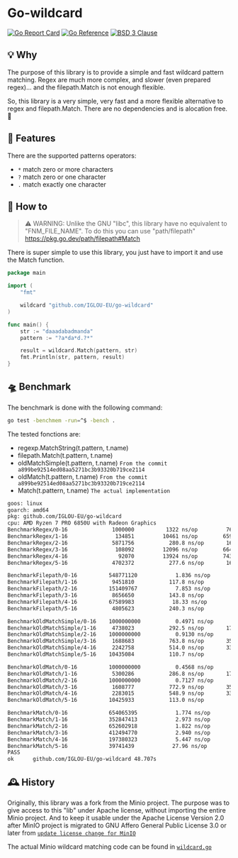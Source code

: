 # Go-wildcard

[![Go Report Card](https://goreportcard.com/badge/github.com/IGLOU-EU/go-wildcard)](https://goreportcard.com/report/github.com/IGLOU-EU/go-wildcard)
[![Go Reference](https://img.shields.io/badge/api-reference-blue)](https://pkg.go.dev/github.com/IGLOU-EU/go-wildcard)
[![BSD 3 Clause ](https://img.shields.io/badge/license-BSD_3_Clause-blue)](https://opensource.org/license/bsd-3-clause/)

## 💡 Why
The purpose of this library is to provide a simple and fast wildcard pattern matching.
Regex are much more complex, and slower (even prepared regex)... and the filepath.Match is not enough flexible.

So, this library is a very simple, very fast and a more flexible alternative to regex and filepath.Match. 
There are no dependencies and is alocation free. 🥳

## 🧰 Features
There are the supported patterns operators:
- `*` match zero or more characters
- `?` match zero or one character
- `.` match exactly one character

## 🧐 How to
>⚠️ WARNING: Unlike the GNU "libc", this library have no equivalent to "FNM_FILE_NAME". 
>To do this you can use "path/filepath" https://pkg.go.dev/path/filepath#Match

There is super simple to use this library, you just have to import it and use the Match function.
```go
package main

import (
	"fmt"

	wildcard "github.com/IGLOU-EU/go-wildcard"
)

func main() {
    str := "daaadabadmanda"
    pattern := "?a*da*d.?*"

    result = wildcard.Match(pattern, str)
	fmt.Println(str, pattern, result)
}
```

## 🛸 Benchmark
The benchmark is done with the following command:
```bash
go test -benchmem -run=^$ -bench .
```

The tested fonctions are:
- regexp.MatchString(t.pattern, t.name)
- filepath.Match(t.pattern, t.name)
- oldMatchSimple(t.pattern, t.name) `From the commit a899be92514ed08aa5271bc3b93320b719ce2114`
- oldMatch(t.pattern, t.name) `From the commit a899be92514ed08aa5271bc3b93320b719ce2114`
- Match(t.pattern, t.name) `The actual implementation`

```bash
goos: linux
goarch: amd64
pkg: github.com/IGLOU-EU/go-wildcard
cpu: AMD Ryzen 7 PRO 6850U with Radeon Graphics     
BenchmarkRegex/0-16              1000000          1322 ns/op         765 B/op          9 allocs/op
BenchmarkRegex/1-16               134851         10461 ns/op        6592 B/op         26 allocs/op
BenchmarkRegex/2-16              5871756           280.8 ns/op       160 B/op          2 allocs/op
BenchmarkRegex/3-16               108092         12096 ns/op        6647 B/op         26 allocs/op
BenchmarkRegex/4-16                92070         13924 ns/op        7436 B/op         38 allocs/op
BenchmarkRegex/5-16              4702372           277.6 ns/op       160 B/op          2 allocs/op

BenchmarkFilepath/0-16          548771120            1.836 ns/op           0 B/op          0 allocs/op
BenchmarkFilepath/1-16           9451810           117.8 ns/op         0 B/op          0 allocs/op
BenchmarkFilepath/2-16          151409767            7.853 ns/op           0 B/op          0 allocs/op
BenchmarkFilepath/3-16           8656650           143.8 ns/op         0 B/op          0 allocs/op
BenchmarkFilepath/4-16          67589983            18.33 ns/op        0 B/op          0 allocs/op
BenchmarkFilepath/5-16           4805623           240.3 ns/op         0 B/op          0 allocs/op

BenchmarkOldMatchSimple/0-16    1000000000           0.4971 ns/op          0 B/op          0 allocs/op
BenchmarkOldMatchSimple/1-16     4738023           292.5 ns/op       176 B/op          1 allocs/op
BenchmarkOldMatchSimple/2-16    1000000000           0.9130 ns/op          0 B/op          0 allocs/op
BenchmarkOldMatchSimple/3-16     1688683           763.8 ns/op       352 B/op          2 allocs/op
BenchmarkOldMatchSimple/4-16     2242758           514.0 ns/op       336 B/op          2 allocs/op
BenchmarkOldMatchSimple/5-16    10435084           110.7 ns/op         0 B/op          0 allocs/op

BenchmarkOldMatch/0-16          1000000000           0.4568 ns/op          0 B/op          0 allocs/op
BenchmarkOldMatch/1-16           5300286           286.8 ns/op       176 B/op          1 allocs/op
BenchmarkOldMatch/2-16          1000000000           0.7127 ns/op          0 B/op          0 allocs/op
BenchmarkOldMatch/3-16           1608777           772.9 ns/op       352 B/op          2 allocs/op
BenchmarkOldMatch/4-16           2283015           548.9 ns/op       336 B/op          2 allocs/op
BenchmarkOldMatch/5-16          10425933           113.0 ns/op         0 B/op          0 allocs/op

BenchmarkMatch/0-16             654065395            1.774 ns/op           0 B/op          0 allocs/op
BenchmarkMatch/1-16             352847413            2.973 ns/op           0 B/op          0 allocs/op
BenchmarkMatch/2-16             652602918            1.822 ns/op           0 B/op          0 allocs/op
BenchmarkMatch/3-16             412494770            2.940 ns/op           0 B/op          0 allocs/op
BenchmarkMatch/4-16             197380323            5.447 ns/op           0 B/op          0 allocs/op
BenchmarkMatch/5-16             39741439            27.96 ns/op        0 B/op          0 allocs/op
PASS
ok      github.com/IGLOU-EU/go-wildcard 48.707s
```

## 🕰 History 
Originally, this library was a fork from the Minio project.
The purpose was to give access to this "lib" under Apache license, without importing the entire Minio project.
And to keep it usable under the Apache License Version 2.0 after MinIO project is migrated to GNU Affero General Public License 3.0 or later from [`update license change for MinIO`](https://github.com/minio/minio/commit/069432566fcfac1f1053677cc925ddafd750730a)

The actual Minio wildcard matching code can be found in [`wildcard.go`](https://github.com/minio/pkg/tree/main/wildcard)
